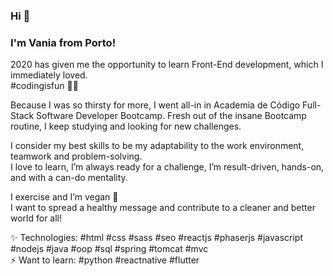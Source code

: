 ### Hi 👋

### I'm Vania from Porto!

2020 has given me the opportunity to learn Front-End development, which I immediately loved.  
#codingisfun 👩‍💻  

Because I was so thirsty for more, I went all-in in Academia de Código Full-Stack Software Developer Bootcamp. Fresh out of the insane Bootcamp routine, I keep studying and looking for new challenges.  

I consider my best skills to be my adaptability to the work environment, teamwork and problem-solving.  
I love to learn, I’m always ready for a challenge, I’m result-driven, hands-on, and with a can-do mentality.  

I exercise and I’m vegan 🌱  
I want to spread a healthy message and contribute to a cleaner and better world for all!  

✨ Technologies: #html #css #sass #seo #reactjs #phaserjs #javascript #nodejs #java #oop #sql #spring #tomcat #mvc  
⚡ Want to learn: #python #reactnative #flutter
